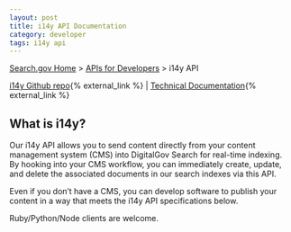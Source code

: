 ```yaml
---
layout: post
title: i14y API Documentation
category: developer
tags: i14y api
---
```


<link rel="stylesheet" type="text/css" href="/files/swagger-ui.css" >

[Search.gov Home](/index.html) > [APIs for Developers](/developer/index.html) > i14y API

[i14y Github repo](https://github.com/GSA/i14y){% external_link %} | [Technical Documentation](http://gsa.github.io/slate/){% external_link %}

## What is i14y?

Our i14y API allows you to send content directly from your content management system (CMS) into DigitalGov Search for real-time indexing. By hooking into your CMS workflow, you can immediately create, update, and delete the associated documents in our search indexes via this API.

Even if you don’t have a CMS, you can develop software to publish your content in a way that meets the i14y API specifications below.

Ruby/Python/Node clients are welcome.

<div id="swagger-ui"></div>

<script src="/files/swagger-ui-bundle.js"> </script>
<script src="/files/swagger-ui-standalone-preset.js"> </script>
<script>
window.onload = function() {
  
  // Build a system
  const ui = SwaggerUIBundle({
    url: "/files/i14y_swagger.json",
    dom_id: '#swagger-ui',
    deepLinking: true,
    presets: [
      SwaggerUIBundle.presets.apis,
      SwaggerUIStandalonePreset
    ],
    plugins: [
      SwaggerUIBundle.plugins.DownloadUrl
    ],
    layout: "StandaloneLayout"
  })

  window.ui = ui
}
</script>